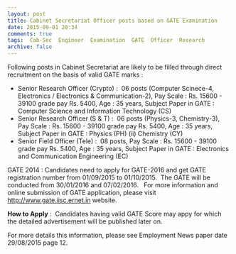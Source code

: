 ```yaml
---
layout: post
title: Cabinet Secretariat Officer posts based on GATE Examination    
date: 2015-09-01 20:34
comments: true
tags:  Cab-Sec  Engineer  Examination  GATE  Officer  Research 
archive: false
---
```

Following posts in Cabinet Secretariat are likely to be filled through direct recruitment on the basis of valid GATE marks :  


- Senior Research Officer (Crypto) :  06 posts (Computer Scinece-4, Electronics / Electronics & Communication-2), Pay Scale : Rs. 15600 - 39100 grade pay Rs. 5400, Age : 35 years, Subject Paper in GATE : Computer Science and Information Technology (CS)
- Senior Research Officer (S & T) :  06 posts (Physics-3, Chemistry-3), Pay Scale : Rs. 15600 - 39100 grade pay Rs. 5400, Age : 35 years, Subject Paper in GATE : Physics (PH) (ii) Chemistry (CY) 
- Senior Field Officer (Tele) :  08 posts, Pay Scale : Rs. 15600 - 39100 grade pay Rs. 5400, Age : 35 years, Subject Paper in GATE : Electronics and Communication Engineering (EC)

GATE 2014 : Candidates need to apply for GATE-2016 and get GATE 
registration number from 01/09/2015 to 01/10/2015.  The GATE will be 
conducted from 30/01/2016 and 07/02/2016.   For more information and 
online submission of GATE application, please visit <http://www.gate.iisc.ernet.in>  website.  

**How to Apply** :  Candidates having valid GATE Score may appy for which the detailed advertisement will be published later on. 

For more details this information, please see Employment News paper date 29/08/2015 page 12. 


